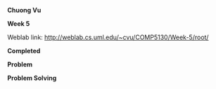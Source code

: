 **Chuong Vu**

**Week 5**

Weblab link: http://weblab.cs.uml.edu/~cvu/COMP5130/Week-5/root/

**Completed**



**Problem**



**Problem Solving**


